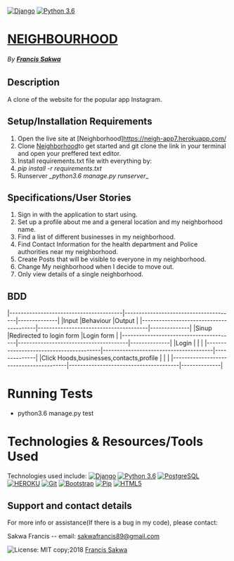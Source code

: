 [![Django](https://img.shields.io/badge/django-1.11-green.svg)](https://www.djangoproject.com/)
[![Python 3.6](https://img.shields.io/badge/python-3.6-yellow.svg)](https://www.python.org/downloads/release/python-360/)

# [NEIGHBOURHOOD](https://github.com/FrancisSakwa89/Neighbourhood.git/)
###### By **[Francis Sakwa](https://github.com/FrancisSakwa89)**
## Description
A clone of the website for the popular  app Instagram.


## Setup/Installation Requirements
1. Open the live site at [Neighborhood]https://neigh-app7.herokuapp.com/
2.  Clone [Neighborhood](https://github.com/FrancisSakwa89/Neighbourhood)to get started and git clone the link in your terminal and open your preffered text editor.
3. Install requirements.txt file with everything by:
4. _*pip install -r requirements.txt*_
5. Runserver *_python3.6 manage.py runserver*_

## Specifications/User Stories
1. Sign in with the application to start using.
2. Set up a profile about me and a general location and my neighborhood name.
3. Find a list of different businesses in my neighborhood.
4. Find Contact Information for the health department and Police authorities near my            neighborhood.
5. Create Posts that will be visible to everyone in my neighborhood.
6. Change My neighborhood when I decide to move out.
7. Only view details of a single neighborhood.

## BDD
|----------------------------------------|---------------------------------------|--------------|
|Input                                   |Behaviour                              |Output        |
|----------------------------------------|---------------------------------------|--------------|
|Sinup                                   |Redirected to login form               |Login form    |
|----------------------------------------|---------------------------------------|--------------|
|Login                                   |                                       |              |
|----------------------------------------|---------------------------------------|--------------|
|Click Hoods,businesses,contacts,profile |                                       |              |
|----------------------------------------|---------------------------------------|--------------|


# Running Tests
* python3.6 manage.py test


# Technologies & Resources/Tools Used
Technologies used include:
[![Django](https://img.shields.io/badge/django-1.11-skyblue.svg)](https://www.djangoproject.com/)
[![Python 3.6](https://img.shields.io/badge/python-3.6-lightblue.svg)](https://www.python.org/downloads/release/python-360/)
[![PostgreSQL](https://img.shields.io/badge/postgreSQL-11.1-darkblue.svg)](https://www.postgresql.org/)
[![HEROKU](https://img.shields.io/badge/heroku-v24-%239E7CC1.svg)](https://devcenter.heroku.com/articles/heroku-cli)
[![Git](https://img.shields.io/badge/git-2.17.1-rgb(245%2C%2077%2C%2039).svg)](https://git-scm.com/)
[![Bootstrap](https://img.shields.io/badge/bootstrap-4.0.0-purple.svg)](https://getbootstrap.com/)
[![Pip](https://img.shields.io/badge/pypi-v18.1-black.svg)](https://pypi.org/project/pip/)
[![HTML5](https://img.shields.io/badge/html-html5-e34f26.svg)](https://www.w3schools.com/html/html5_intro.asp)


## Support and contact details
For more info or assistance(If there is a bug in my code), please contact:

Sakwa Francis -- email: sakwafrancis89@gmail.com

![License: MIT](https://choosealicense.com/licenses/mit/#/License-MIT-yellow.svg) copy;2018 [Francis Sakwa](https://github.com/FrancisSakwa89/)